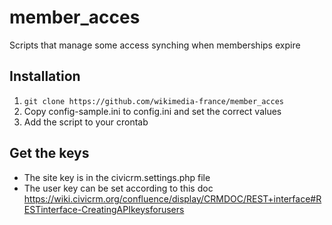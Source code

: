 # member_acces
Scripts that manage some access synching when memberships expire

## Installation
1. `git clone https://github.com/wikimedia-france/member_acces`
1. Copy config-sample.ini to config.ini and set the correct values
1. Add the script to your crontab

## Get the keys
 - The site key is in the civicrm.settings.php file
 - The user key can be set according to this doc https://wiki.civicrm.org/confluence/display/CRMDOC/REST+interface#RESTinterface-CreatingAPIkeysforusers
